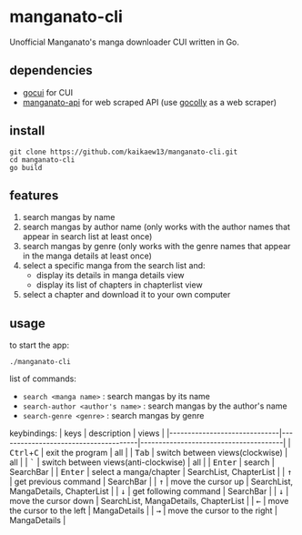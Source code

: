 # manganato-cli

Unofficial Manganato's manga downloader CUI written in Go.

## dependencies

- [gocui](https://github.com/jroimartin/gocui) for CUI
- [manganato-api](https://github.com/kaikaew13/manganato-api) for web scraped API (use [gocolly](https://github.com/gocolly/colly) as a web scraper)

## install

```
git clone https://github.com/kaikaew13/manganato-cli.git
cd manganato-cli
go build
```

## features

1. search mangas by name
2. search mangas by author name (only works with the author names that appear in search list at least once)
3. search mangas by genre (only works with the genre names that appear in the manga details at least once)
4. select a specific manga from the search list and:
   - display its details in manga details view
   - display its list of chapters in chapterlist view
5. select a chapter and download it to your own computer

## usage

to start the app:

```
./manganato-cli
```

list of commands:

- `search <manga name>` : search mangas by its name
- `search-author <author's name>` : search mangas by the author's name
- `search-genre <genre>` : search mangas by genre

keybindings:
| keys | description | views |
|------------------------------|--------------------------------------|---------------------------------------|
| <kbd>Ctrl</kbd>+<kbd>C</kbd> | exit the program | all |
| <kbd>Tab</kbd> | switch between views(clockwise) | all |
| <kbd>`</kbd> | switch between views(anti-clockwise) | all |
| <kbd>Enter</kbd> | search | SearchBar |
| <kbd>Enter</kbd> | select a manga/chapter | SearchList, ChapterList |
| <kbd>&uarr;</kbd> | get previous command | SearchBar |
| <kbd>&uarr;</kbd> | move the cursor up | SearchList, MangaDetails, ChapterList |
| <kbd>&darr;</kbd> | get following command | SearchBar |
| <kbd>&darr;</kbd> | move the cursor down | SearchList, MangaDetails, ChapterList |
| <kbd>&larr;</kbd> | move the cursor to the left | MangaDetails |
| <kbd>&rarr;</kbd> | move the cursor to the right | MangaDetails |
